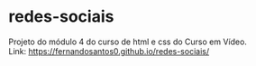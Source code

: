 # redes-sociais
Projeto do módulo 4 do curso de html e css do Curso em Vídeo. <br>
Link: https://fernandosantos0.github.io/redes-sociais/
